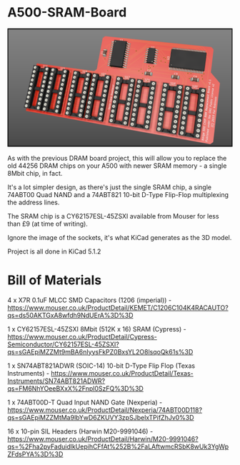 # A500-SRAM-Board

![A500 SRAM Replacement Board](SRAM%20Board%20Rev0%20Orthog1.png?raw=true "A500 SRAM Replacement Board")

As with the previous DRAM board project, this will allow you to replace the old 44256 DRAM chips on your A500 with newer SRAM memory - a single 8Mbit chip, in fact. 

It's a lot simpler design, as there's just the single SRAM chip, a single 74ABT00 Quad NAND and a 74ABT821 10-bit D-Type Flip-Flop multiplexing the address lines.

The SRAM chip is a CY62157ESL-45ZSXI available from Mouser for less than £9 (at time of writing).

Ignore the image of the sockets, it's what KiCad generates as the 3D model.

Project is all done in KiCad 5.1.2

# Bill of Materials

4 x X7R 0.1uF MLCC SMD Capacitors (1206 (imperial)) - https://www.mouser.co.uk/ProductDetail/KEMET/C1206C104K4RACAUTO?qs=ds50AKTGxA8wfdh9NdUErA%3D%3D

1 x CY62157ESL-45ZSXI 8Mbit (512K x 16) SRAM (Cypress) - https://www.mouser.co.uk/ProductDetail/Cypress-Semiconductor/CY62157ESL-45ZSXI?qs=sGAEpiMZZMt9mBA6nIyysFkPZ0BxsYL2O8lsqoQk61s%3D

1 x SN74ABT821ADWR (SOIC-14) 10-bit D-Type Flip Flop (Texas Instruments) - https://www.mouser.co.uk/ProductDetail/Texas-Instruments/SN74ABT821ADWR?qs=FM6NhYOeeBXxX%2Fnpl0SzFQ%3D%3D

1 x 74ABT00D-T Quad Input NAND Gate (Nexperia) - https://www.mouser.co.uk/ProductDetail/Nexperia/74ABT00D118?qs=sGAEpiMZZMtMa9lbYwD6ZKUVY3zpSJbelxTPifZhJv0%3D

16 x 10-pin SIL Headers (Harwin M20-9991046) - https://www.mouser.co.uk/ProductDetail/Harwin/M20-9991046?qs=%2Fha2pyFaduidlkUepihCFfAt%252B%2FaLAftwmcRSbK8wUk3YgWpZFdsPYA%3D%3D
